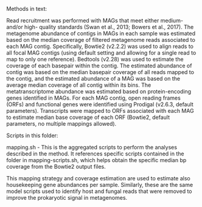 Methods in text:

Read recruitment was performed with MAGs that meet either medium- and/or high- quality standards (Swan et al., 2013; Bowers et al., 2017). The metagenome abundance of contigs in MAGs in each sample was estimated based on the median coverage of filtered metagenome reads associated to each MAG contig. Specifically, Bowtie2 (v2.2.2) was used to align reads to all focal MAG contigs (using default setting and allowing for a single read to map to only one reference).  Bedtools (v2.28) was used to estimate the coverage of each basepair within the contig.  The estimated abundance of contig was based on the median basepair coverage of all reads mapped to the contig, and the estimated abundance of a MAG was based on the average median coverage of all contig within its bins.  The metatranscriptome abundance was estimated based on protein-encoding genes identified in MAGs.  For each MAG contig, open reading frames (ORFs) and functional genes were identified using Prodigal (v2.6.3, default parameters).  Transcripts were mapped to ORFs associated with each MAG to estimate median base coverage of each ORF (Bowtie2, default parameters, no multiple mappings allowed).  

Scripts in this folder:

mapping.sh - This is the aggregated scripts to perform the analyses described in the method.  It references specific scripts contained in the folder in mapping-scripts.sh, which helps obtain the specific median bp coverage from the Bowtie2 output files.

This mapping strategy and coverage estimation are used to estimate also housekeeping gene abundances per sample.  Similarly, these are the same model scripts used to identify host and fungal reads that were removed to improve the prokaryotic signal in metagenomes.
